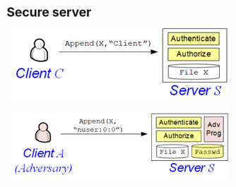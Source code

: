 Secure server
===

![Contract design diagram](authorized-writes.png)

![Contract design diagram](authorized-writes-toctou.png)
